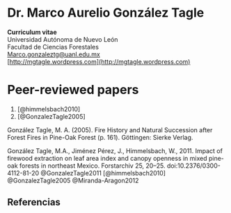 # Dr. Marco Aurelio González Tagle
**Curriculum vitae**  
Universidad Autónoma de Nuevo León  
Facultad de Ciencias Forestales  
[Marco.gonzaleztg@uanl.edu.mx](mailto:marco.gonzaleztg@uanl.edu.mx)  
[http://mgtagle.wordpress.com](http://mgtagle.wordpress.com)


# Peer-reviewed papers
1. [@himmelsbach2010] 
2. [@GonzalezTagle2005]

González Tagle, M. A. (2005). Fire History and Natural Succession after Forest Fires in Pine-Oak Forest (p. 161). Göttingen: Sierke Verlag.

González Tagle, M.A., Jiménez Pérez, J., Himmelsbach, W., 2011. Impact of firewood extraction on leaf area index and canopy openness in mixed pine-oak forests in northeast Mexico. Forstarchiv 25, 20–25. doi:10.2376/0300-4112-81-20
@GonzalezTagle2011
[@himmelsbach2010] 
@GonzalezTagle2005
@Miranda-Aragon2012

## Referencias